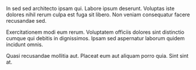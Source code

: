 In sed sed architecto ipsam qui. Labore ipsum deserunt. Voluptas iste dolores nihil rerum culpa est fuga sit libero. Non veniam consequatur facere recusandae sed.
 Exercitationem modi eum rerum. Voluptatem officiis dolores sint distinctio cumque qui debitis in dignissimos. Ipsam sed aspernatur laborum quidem incidunt omnis.
 Quasi recusandae mollitia aut. Placeat eum aut aliquam porro quia. Sint sint at.